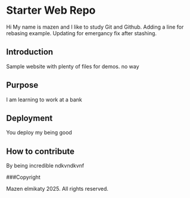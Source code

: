 # Starter Web Repo

Hi My name is mazen and I like to study Git and Github. Adding a line for rebasing example. Updating for emergancy fix after stashing.

## Introduction

Sample website with plenty of files for demos. no way

## Purpose

I am learning to work at a bank

## Deployment

You deploy my being good

## How to contribute

By being incredible
ndkvndkvnf

###Copyright

Mazen elmikaty 2025. All rights reserved.
